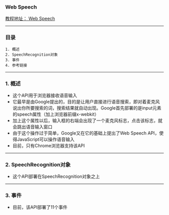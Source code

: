 ### Web Speech
[教程地址： Web Speech](http://javascript.ruanyifeng.com/htmlapi/webspeech.html)

---
### 目录
```
1. 概述
2. SpeechRecognition对象
3. 事件
4. 参考链接
```

---
### 1. 概述
- 这个API用于浏览器接收语音输入
- 它最早是由Google提出的，目的是让用户直接进行语音搜索，即对着麦克风说出你所要搜索的词，搜索结果就自动出现。Google首先部署的是input元素的speech属性（加上浏览器前缀x-webkit）
- 加上这个属性以后，输入框的右端会出现了一个麦克风标志，点击该标志，就会跳出语音输入窗口
- 由于这个操作过于简单，Google又在它的基础上提出了Web Speech API，使得JavaScript可以操作语音输入
- 目前，只有Chrome浏览器支持该API

---
### 2. SpeechRecognition对象
- 这个API部署在SpeechRecognition对象之上

---
### 3. 事件
- 目前，该API部署了11个事件
